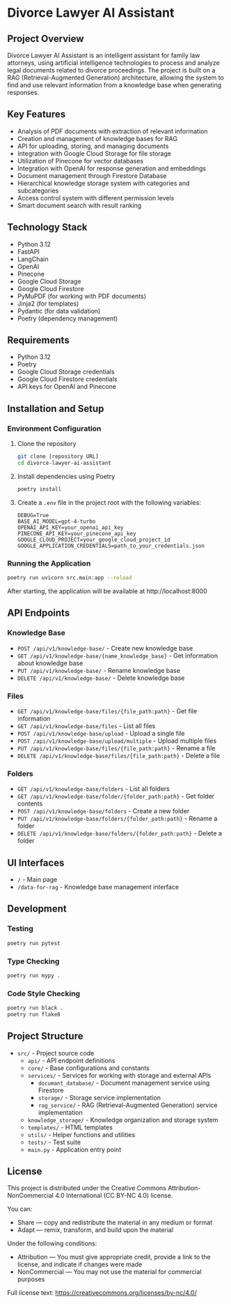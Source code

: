 # Divorce Lawyer AI Assistant

## Project Overview

Divorce Lawyer AI Assistant is an intelligent assistant for family law attorneys, using artificial intelligence technologies to process and analyze legal documents related to divorce proceedings. The project is built on a RAG (Retrieval-Augmented Generation) architecture, allowing the system to find and use relevant information from a knowledge base when generating responses.

## Key Features

- Analysis of PDF documents with extraction of relevant information
- Creation and management of knowledge bases for RAG
- API for uploading, storing, and managing documents
- Integration with Google Cloud Storage for file storage
- Utilization of Pinecone for vector databases
- Integration with OpenAI for response generation and embeddings
- Document management through Firestore Database
- Hierarchical knowledge storage system with categories and subcategories
- Access control system with different permission levels
- Smart document search with result ranking

## Technology Stack

- Python 3.12
- FastAPI
- LangChain
- OpenAI
- Pinecone
- Google Cloud Storage
- Google Cloud Firestore
- PyMuPDF (for working with PDF documents)
- Jinja2 (for templates)
- Pydantic (for data validation)
- Poetry (dependency management)

## Requirements

- Python 3.12
- Poetry
- Google Cloud Storage credentials
- Google Cloud Firestore credentials
- API keys for OpenAI and Pinecone

## Installation and Setup

### Environment Configuration

1. Clone the repository
   ```bash
   git clone [repository URL]
   cd divorce-lawyer-ai-assistant
   ```

2. Install dependencies using Poetry
   ```bash
   poetry install
   ```

3. Create a `.env` file in the project root with the following variables:
   ```
   DEBUG=True
   BASE_AI_MODEL=gpt-4-turbo
   OPENAI_API_KEY=your_openai_api_key
   PINECONE_API_KEY=your_pinecone_api_key
   GOOGLE_CLOUD_PROJECT=your_google_cloud_project_id
   GOOGLE_APPLICATION_CREDENTIALS=path_to_your_credentials.json
   ```

### Running the Application

```bash
poetry run uvicorn src.main:app --reload
```

After starting, the application will be available at http://localhost:8000

## API Endpoints

### Knowledge Base
- `POST /api/v1/knowledge-base/` - Create new knowledge base
- `GET /api/v1/knowledge-base/{name_knowledge_base}` - Get information about knowledge base
- `PUT /api/v1/knowledge-base/` - Rename knowledge base
- `DELETE /api/v1/knowledge-base/` - Delete knowledge base

### Files
- `GET /api/v1/knowledge-base/files/{file_path:path}` - Get file information
- `GET /api/v1/knowledge-base/files` - List all files
- `POST /api/v1/knowledge-base/upload` - Upload a single file
- `POST /api/v1/knowledge-base/upload/multiple` - Upload multiple files
- `PUT /api/v1/knowledge-base/files/{file_path:path}` - Rename a file
- `DELETE /api/v1/knowledge-base/files/{file_path:path}` - Delete a file

### Folders
- `GET /api/v1/knowledge-base/folders` - List all folders
- `GET /api/v1/knowledge-base/folder/{folder_path:path}` - Get folder contents
- `POST /api/v1/knowledge-base/folders` - Create a new folder
- `PUT /api/v1/knowledge-base/folders/{folder_path:path}` - Rename a folder
- `DELETE /api/v1/knowledge-base/folders/{folder_path:path}` - Delete a folder

## UI Interfaces
- `/` - Main page
- `/data-for-rag` - Knowledge base management interface

## Development

### Testing
```bash
poetry run pytest
```

### Type Checking
```bash
poetry run mypy .
```

### Code Style Checking
```bash
poetry run black .
poetry run flake8
```

## Project Structure
- `src/` - Project source code
  - `api/` - API endpoint definitions
  - `core/` - Base configurations and constants
  - `services/` - Services for working with storage and external APIs
    - `documant_database/` - Document management service using Firestore
    - `storage/` - Storage service implementation
    - `rag_service/` - RAG (Retrieval-Augmented Generation) service implementation
  - `knowledge_storage/` - Knowledge organization and storage system
  - `templates/` - HTML templates
  - `utils/` - Helper functions and utilities
  - `tests/` - Test suite
  - `main.py` - Application entry point

## License
This project is distributed under the Creative Commons Attribution-NonCommercial 4.0 International (CC BY-NC 4.0) license.

You can:
- Share — copy and redistribute the material in any medium or format
- Adapt — remix, transform, and build upon the material

Under the following conditions:
- Attribution — You must give appropriate credit, provide a link to the license, and indicate if changes were made
- NonCommercial — You may not use the material for commercial purposes

Full license text: https://creativecommons.org/licenses/by-nc/4.0/
